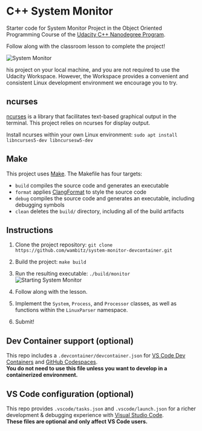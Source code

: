 # C++ System Monitor

Starter code for System Monitor Project in the Object Oriented Programming Course of the [Udacity C++ Nanodegree Program](https://www.udacity.com/course/c-plus-plus-nanodegree--nd213). 

Follow along with the classroom lesson to complete the project!

![System Monitor](images/monitor.png)

his project on your local machine, and you are not required to use the Udacity Workspace. However, the Workspace provides a convenient and consistent Linux development environment we encourage you to try.

## ncurses

[ncurses](https://www.gnu.org/software/ncurses/) is a library that facilitates text-based graphical output in the terminal. This project relies on ncurses for display output.

Install ncurses within your own Linux environment: `sudo apt install libncurses5-dev libncursesw5-dev`

## Make

This project uses [Make](https://www.gnu.org/software/make/). The Makefile has four targets:
* `build` compiles the source code and generates an executable
* `format` applies [ClangFormat](https://clang.llvm.org/docs/ClangFormat.html) to style the source code
* `debug` compiles the source code and generates an executable, including debugging symbols
* `clean` deletes the `build/` directory, including all of the build artifacts

## Instructions

1. Clone the project repository: `git clone https://github.com/wambitz/system-monitor-devcontainer.git`

2. Build the project: `make build`

3. Run the resulting executable: `./build/monitor`
![Starting System Monitor](images/starting_monitor.png)

4. Follow along with the lesson.

5. Implement the `System`, `Process`, and `Processor` classes, as well as functions within the `LinuxParser` namespace.

6. Submit!

## Dev Container support (optional)

This repo includes a `.devcontainer/devcontainer.json` for [VS Code Dev Containers](https://code.visualstudio.com/docs/devcontainers/containers) and [GitHub Codespaces](https://docs.github.com/en/codespaces).  
**You do not need to use this file unless you want to develop in a containerized environment.**

## VS Code configuration (optional)

This repo provides `.vscode/tasks.json` and `.vscode/launch.json` for a richer development & debugging experience with [Visual Studio Code](https://code.visualstudio.com/).  
**These files are optional and only affect VS Code users.**